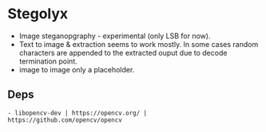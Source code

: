 # Stegolyx

- Image steganopgraphy - experimental (only LSB for now).
- Text to image & extraction seems to work mostly. In some cases random characters are appended to the extracted ouput due to decode termination point.
- image to image only a placeholder.


## Deps
```
- libopencv-dev | https://opencv.org/ | https://github.com/opencv/opencv

```

